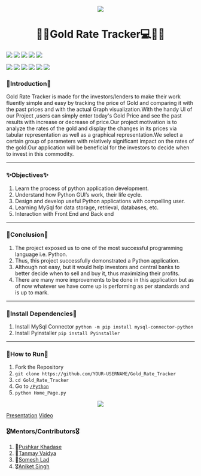 <p align=center>
<img  src="https://github.com/aniketsingh98571/Web_Development/blob/master/Gold%20Rate%20Tracker.png"></p>
<!-----Heading---->
<h1 align=center><strong>👨‍💻Gold Rate Tracker💻👩‍💻</strong></h1>
<!----Tech Stack---->
<p>
<img src="https://img.shields.io/badge/Python-Fast-red">
<img src="https://img.shields.io/badge/MySql-Database-blue">
<img src="https://img.shields.io/badge/Tkinter-GUI-orange"> 
<img src="https://img.shields.io/badge/Runpy-File%20Execution-yellow"> 
<img src="https://img.shields.io/badge/Pyinstaller-.exe%20converter-green"> 
</p>
  <!---Collaboration and Issue Tracking-->
<p> 
  <img src="https://img.shields.io/github/license/aniketsingh98571/Gold_Rate_Tracker?style=for-the-badge">   
  <img src="https://img.shields.io/github/languages/count/aniketsingh98571/Gold_Rate_Tracker?style=for-the-badge">  
  <img src="https://img.shields.io/github/languages/top/aniketsingh98571/Gold_Rate_Tracker?style=for-the-badge"> 
  <img src="https://img.shields.io/github/contributors/aniketsingh98571/Gold_Rate_Tracker?style=for-the-badge"> 
  <img src="https://img.shields.io/bitbucket/issues/aniketsingh98571/Gold_Rate_Tracker?style=for-the-badge"> 
  <img src="https://img.shields.io/bitbucket/pr-raw/aniketsingh98571/Gold_Rate_Tracker?style=for-the-badge"> 
</p>
</p>

<!---Introduction-->
###  🥇Introduction🥇
Gold Rate Tracker is made for the investors/lenders to make their work fluently simple and easy by  tracking the price of Gold and comparing it with the past prices and with the actual Graph visualization.With the handy UI of our Project ,users can simply enter today's Gold Price and see the past results with increase or decrease of price.Our project motivation is to analyze the rates of the gold and display the changes in its prices via tabular representation as well as a graphical representation.We select a certain group of parameters with relatively significant impact on the rates of the gold.Our application will be beneficial for the investors to decide when to invest in this commodity.


---
   ### ✨Objectives✨
   1. Learn the process of python application development.
   2. Understand how Python GUI’s work, their life cycle.
   3.   Design and develop useful Python applications with compelling user.
   4. Learning MySql for data storage, retrieval, databases, etc.
   5. Interaction with Front End and Back end
   ---
  ### 🎇Conclusion🎇
  1.   The project exposed us to one of the most successful programming language i.e. Python.
  2.    Thus, this project successfully demonstrated a Python application.
  3. Although not easy, but it would help investors and central banks to better decide when to sell and buy it, thus maximizing their profits.
  4. There are many more improvements to be done in this application but as of now whatever we have come up is performing as per standards and is up to mark.
  ---
  ### 🥇Install Dependencies🥇
  1. Install MySql Connector
       `python -m pip install mysql-connector-python`
2.  Install Pyinstaller
       `pip install Pyinstaller`
  ---
   ### 🏅How to Run🏅
  1. Fork the Repository
  2.  `git clone https://github.com/YOUR-USERNAME/Gold_Rate_Tracker`
  3. `cd Gold_Rate_Tracker`
  4. Go to  [`/Python`](https://github.com/aniketsingh98571/Gold_Rate_Tracker/tree/main/Python)
  5. `python Home_Page.py`
  
  <p align=center><img src="https://github.com/aniketsingh98571/Web_Development/blob/master/Project%20Gif.gif"></p>
  
  [Presentation](https://drive.google.com/file/d/1FrKO_rj-ML4TUc-H0gVzRyHkctJb_LBm/view?usp=sharing)
  [Video](https://drive.google.com/file/d/1n1K6oms9PRhulMNI18MqMuSZhhtbFrcJ/view?usp=sharing)

  
   ### 🎖Mentors/Contributors🎖
   1. 🥇[Pushkar Khadase](https://github.com/pushkarkhadase)
   2. 🏅[Tanmay Vaidya](https://github.com/Tanmay4669)
   3. 🥈[Somesh Lad](https://github.com/SomeshLad)
   4. 🎖[Aniket Singh](https://github.com/aniketsingh98571)
  
   
